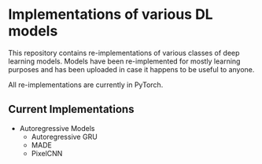 # Implementations of various DL models

This repository contains re-implementations of various classes of deep learning models. Models have been re-implemented for mostly learning purposes and has been uploaded in case it happens to be useful to anyone. 

All re-implementations are currently in PyTorch.

## Current Implementations 
* Autoregressive Models 
	* Autoregressive GRU
	* MADE
	* PixelCNN 

